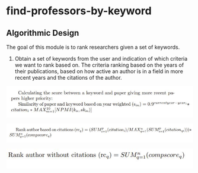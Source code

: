 # find-professors-by-keyword
Algorithmic Design
-----------------------------
The goal of this module is to rank researchers given a set of keywords.

1. Obtain a set of keywords from the user and indication of which criteria we want to rank based on. The criteria ranking based on the years of their publications, based on how active an author is in a field in more recent years and the citations of the author.

![alt text](https://github.com/Forward-UIUC-2022S/sanjana-pingali-find-professors-by-keyword/blob/main/images/equation_for_year_criteria.JPG)

![alt text](https://github.com/Forward-UIUC-2022S/sanjana-pingali-find-professors-by-keyword/blob/main/images/equation_for_citations.JPG)

![alt_text](https://github.com/Forward-UIUC-2022S/sanjana-pingali-find-professors-by-keyword/blob/main/images/without_citations.JPG)
